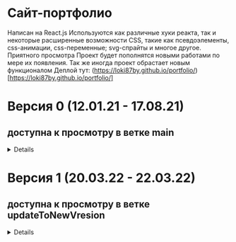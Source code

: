 # Сайт-портфолио
Написан на React.js
Используются как различные хуки реакта, так и некоторые расширенные возможности CSS, такие как псевдоэлементы, css-анимации, css-переменные; svg-спрайты и многое другое.
Приятного просмотра
Проект будет пополнятся новыми работами по мере их появления.
Так же иногда проект обрастает новым функционалом
Деплой тут: (https://loki87by.github.io/portfolio/) [https://loki87by.github.io/portfolio/]
# Версия 0 (12.01.21 - 17.08.21)
## доступна к просмотру в ветке main

<details>

## Версия 0.1.1(11.02.21):
Добавлена анимация при наведении на аватар, возможность начать игру заново после проигрыша
## Версия 0.1.2(12.02.21):
Произведен дебаггинг интерфейса при адаптиве
## Версия 0.1.3(24.06.21):
Произведен рефакторинг раздела "работы". Обновлены пакеты библиотек.
## Версия 0.1.4(28.06.21):
Добавлено 5 работ. исправлена предзагрузка изображений
## Версия 0.2.0(29.06.21):
Добавлена одна работа. Добавлена возможность переключения на светлый фон. Дополнено описание. Растровое лого в шапке заменено векторным.
## Версия 0.2.1(17.07.21):
Добавлена одна работа. Пофиксены баги. Произведен небольшой рефакторинг кода.
## Версия 0.2.2(19.07.21):
Добавлена одна работа. Произведен частичный рефакторинг.
## Версия 0.2.3(14.08.21):
На экранах маленькой ширины исправлены баги тапа запуска игры и полей ввода диапазона
## Версия 0.2.4(17.08.21):
Добавлена подсказка для анимации работ

</details>

# Версия 1 (20.03.22 - 22.03.22)
## доступна к просмотру в ветке updateToNewVresion

<details>

## Версия 1.0.0(20.03.22):
Произведен полный рефакторинг кода, полностью переделан интерфейс, встроенная ранее игра вынесена в отдельный проект, добавлены слайдеры, биография оформлена в виде js-кода, возраст отображается в режиме реального времени (с возможностью просмотра в режиме двоичной системы счисления). Используемый стек переведен в градационную модель отсортированную по мере степени освоения того или иного инструмента.
Добавлен сертификат EPAM. Возможность переключения светлой/темной темы заменена выбором любой цветовой гаммы, и прочие мелкие изменения.
## Версия 1.0.1(21.03.22):
Исправлен баг с предзагрузкой изображений.
## Версия 1.0.2(22.03.22):
Добавлен 1 проект.
## Версия 1.0.3(23.03.22):
Добавлена одна работа включающая 2 проекта (API и фронт).
Внесены некоторые изменения в добавленные ранее работы
## Версия 1.0.4(29.03.22):
Добавлены 2 однотипных проекта (классика и Vue).
## Версия 1.0.5(31.03.22):
Добавлен 1 проект.
## Версия 1.0.6(02.04.22):
Добавлен 1 проект. Произведена оптимизация изображений

</details>
